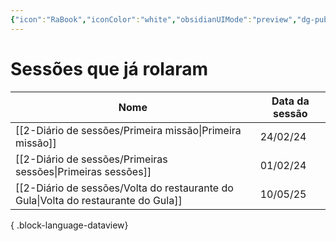 ```yaml
---
{"icon":"RaBook","iconColor":"white","obsidianUIMode":"preview","dg-publish":true,"dg-permalink":"Diário de sessões","title":"Diário de sessões","permalink":"/Diário de sessões/","dgPassFrontmatter":true,"noteIcon":""}
---
```



# Sessões que já rolaram
| Nome                                                                                  | Data da sessão |
| ------------------------------------------------------------------------------------- | -------------- |
| [[2-Diário de sessões/Primeira missão\|Primeira missão]]                           | 24/02/24       |
| [[2-Diário de sessões/Primeiras sessões\|Primeiras sessões]]                       | 01/02/24       |
| [[2-Diário de sessões/Volta do restaurante do Gula\|Volta do restaurante do Gula]] | 10/05/25       |

{ .block-language-dataview}
